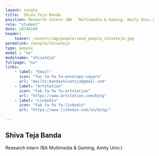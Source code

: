 ```yaml
---
layout: single
title:  Shiva Teja Banda
position: Research Intern (BA	Multimedia & Gaming, Amity Univ.)
role: "student"
date: 20240108
header:
    teaser: /assets/img/people/imxd_people_shivateja.jpg
permalink: /people/shivateja
type: people
modal : "no"
modalname: "shivateja"
fullpage: "no"
links:
    - label: "Email"
      icon: "fas fa-fw fa-envelope-square"
      url: "mailto:bandashivateja@gmail.com"
    - label: "Artstation"
      icon: "fab fa-fw fa-artstation"
      url: "https://www.artstation.com/bstg"      
    - label: "Linkedin"
      icon: "fab fa-fw fa-linkedin"
      url: "https://www.linkedin.com/in/bstg/"
      
---
```


## Shiva Teja Banda
Research Intern (BA	Multimedia & Gaming, Amity Univ.)
